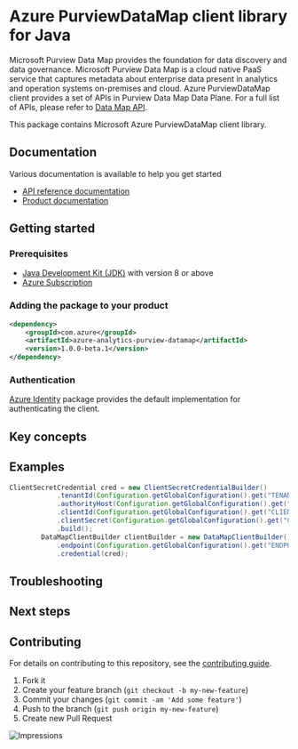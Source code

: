 # Azure PurviewDataMap client library for Java

Microsoft Purview Data Map provides the foundation for data discovery and data governance. Microsoft Purview Data Map is a cloud native PaaS service that captures metadata about enterprise data present in analytics and operation systems on-premises and cloud. Azure PurviewDataMap client provides a set of APIs in Purview Data Map Data Plane. For a full list of APIs, please refer to [Data Map API](https://learn.microsoft.com/en-us/rest/api/purview/datamapdataplane/operation-groups?view=rest-purview-datamapdataplane-2023-09-01).

This package contains Microsoft Azure PurviewDataMap client library.

## Documentation

Various documentation is available to help you get started

- [API reference documentation][docs]
- [Product documentation][product_documentation]

## Getting started

### Prerequisites

- [Java Development Kit (JDK)][jdk] with version 8 or above
- [Azure Subscription][azure_subscription]

### Adding the package to your product

[//]: # ({x-version-update-start;com.azure:azure-analytics-purview-datamap;current})
```xml
<dependency>
    <groupId>com.azure</groupId>
    <artifactId>azure-analytics-purview-datamap</artifactId>
    <version>1.0.0-beta.1</version>
</dependency>
```
[//]: # ({x-version-update-end})

### Authentication

[Azure Identity][azure_identity] package provides the default implementation for authenticating the client.

## Key concepts

## Examples

```java com.azure.analytics.purview.datamap.readme
ClientSecretCredential cred = new ClientSecretCredentialBuilder()
            .tenantId(Configuration.getGlobalConfiguration().get("TENANT_ID"))
            .authorityHost(Configuration.getGlobalConfiguration().get("AUTHORITY_HOST"))
            .clientId(Configuration.getGlobalConfiguration().get("CLIENT_ID"))
            .clientSecret(Configuration.getGlobalConfiguration().get("CLIENT_SECRET"))
            .build();
        DataMapClientBuilder clientBuilder = new DataMapClientBuilder()
            .endpoint(Configuration.getGlobalConfiguration().get("ENDPOINT"))
            .credential(cred);
```

## Troubleshooting

## Next steps

## Contributing

For details on contributing to this repository, see the [contributing guide](https://github.com/Azure/azure-sdk-for-java/blob/main/CONTRIBUTING.md).

1. Fork it
1. Create your feature branch (`git checkout -b my-new-feature`)
1. Commit your changes (`git commit -am 'Add some feature'`)
1. Push to the branch (`git push origin my-new-feature`)
1. Create new Pull Request

<!-- LINKS -->
[product_documentation]: https://azure.microsoft.com/services/
[docs]: https://azure.github.io/azure-sdk-for-java/
[jdk]: https://learn.microsoft.com/azure/developer/java/fundamentals/
[azure_subscription]: https://azure.microsoft.com/free/
[azure_identity]: https://github.com/Azure/azure-sdk-for-java/blob/main/sdk/identity/azure-identity

![Impressions](https://azure-sdk-impressions.azurewebsites.net/api/impressions/azure-sdk-for-java%2Fsdk%2Fpurview%2Fazure-analytics-purview-datamap%2FREADME.png)
